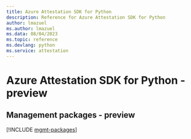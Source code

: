 ```yaml
---
title: Azure Attestation SDK for Python
description: Reference for Azure Attestation SDK for Python
author: lmazuel
ms.author: lmazuel
ms.data: 08/04/2023
ms.topic: reference
ms.devlang: python
ms.service: attestation
---
```

# Azure Attestation SDK for Python - preview

## Management packages - preview
[!INCLUDE [mgmt-packages](attestation-mgmt-index.md)]